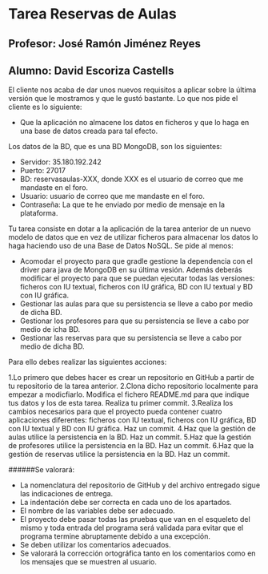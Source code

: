# Tarea Reservas de Aulas
## Profesor: José Ramón Jiménez Reyes
## Alumno: David Escoriza Castells

El cliente nos acaba de dar unos nuevos requisitos a aplicar sobre la última versión que le mostramos y que le gustó bastante. Lo que nos pide el cliente es lo siguiente:

 - Que la aplicación no almacene los datos en ficheros y que lo haga en una base de datos creada para tal efecto.
 
Los datos de la BD, que es una BD MongoDB, son los siguientes:

 - Servidor: 35.180.192.242
 - Puerto: 27017
 - BD: reservasaulas-XXX, donde XXX es el usuario de correo que me mandaste en el foro.
 - Usuario: usuario de correo que me mandaste en el foro.
 - Contraseña: La que te he enviado por medio de mensaje en la plataforma.
 
Tu tarea consiste en dotar a la aplicación de la tarea anterior de un nuevo modelo de datos que en vez de utilizar ficheros para almacenar los datos lo haga haciendo uso de una Base de Datos NoSQL. Se pide al menos:

 - Acomodar el proyecto para que gradle gestione la dependencia con el driver para java de MongoDB en su última vesión. Además deberás modificar el proyecto para que se puedan ejecutar todas las versiones: ficheros con IU textual, ficheros con IU gráfica, BD con IU textual y BD con IU gráfica.
 - Gestionar las aulas para que su persistencia se lleve a cabo por medio de dicha BD.
 - Gestionar los profesores para que su persistencia se lleve a cabo por medio de icha BD.
 - Gestionar las reservas para que su persistencia se lleve a cabo por medio de dicha BD.

Para ello debes realizar las siguientes acciones:

1.Lo primero que debes hacer es crear un repositorio  en GitHub a partir de tu repositorio de la tarea anterior.
2.Clona dicho repositorio localmente para empezar a modicfiarlo. Modifica el fichero README.md para que indique tus datos y los de esta tarea. Realiza tu primer commit.
3.Realiza los cambios necesarios para que el proyecto pueda contener cuatro aplicaciones diferentes: ficheros con IU textual, ficheros con IU gráfica, BD con IU textual y BD con IU gráfica. Haz un commit.
4.Haz que la gestión de aulas utilice la persistencia en la BD. Haz un commit.
5.Haz que la gestión de profesores utilice la persistencia en la BD. Haz un commit.
6.Haz que la gestión de reservas utilice la persistencia en la BD. Haz un commit.

######Se valorará:

 - La nomenclatura del repositorio de GitHub y del archivo entregado sigue las indicaciones de entrega.
 - La indentación debe ser correcta en cada uno de los apartados.
 - El nombre de las variables debe ser adecuado.
 - El proyecto debe pasar todas las pruebas que van en el esqueleto del mismo y toda entrada del programa será validada para evitar que el programa termine abruptamente debido a una excepción.
 - Se deben utilizar los comentarios adecuados.
 - Se valorará la corrección ortográfica tanto en los comentarios como en los mensajes que se muestren al usuario.